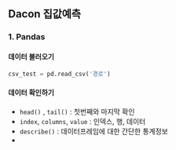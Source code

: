 ## Dacon 집값예측 

### 1. Pandas

#### 데이터 불러오기

```python
csv_test = pd.read_csv('경로')
```

#### 데이터 확인하기

- `head()` , `tail()` : 첫번째와 마지막 확인
- `index`, `columns`, `value` : 인덱스, 행, 데이터
- `describe()` : 데이터프레임에 대한 간단한 통계정보
- 

